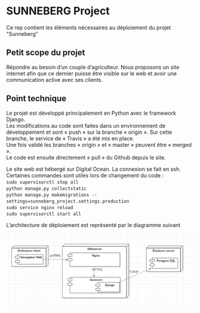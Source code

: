 # SUNNEBERG Project

Ce rep contient les éléments nécessaires au déploiement du projet "Sunneberg"

## Petit scope du projet

Répondre au besoin d’un couple d’agriculteur. 
Nous proposons un site internet afin que ce dernier puisse être visible sur le web 
et avoir une communication active avec ses clients.

## Point technique

Le projet est développé principalement en Python avec le framework Django.  
Les modifications au code sont faites dans un environnement de développement et sont « push » sur la branche « origin ». Sur cette branche, le service de « Travis » a été mis en place.  
Une fois validé les branches « origin » et « master » peuvent être « merged ».  
Le code est ensuite directement « pull » du Github depuis le site.  

Le site web est hébergé sur Digital Ocean. La connexion se fait en ssh.  
Certaines commandes sont utiles lors de changement du code :  
`sudo supervisorctl stop all`  
`python manage.py collectstatic`  
`python manage.py makemigrations --settings=sunneberg_project.settings.production`  
`sudo service nginx reload`  
`sudo supervisorctl start all`  

L’architecture de déploiement est représenté par le diagramme suivant


![Screenshot](https://github.com/Baptiste68/Sunneberg/blob/master/DeploymentDiag.PNG)



